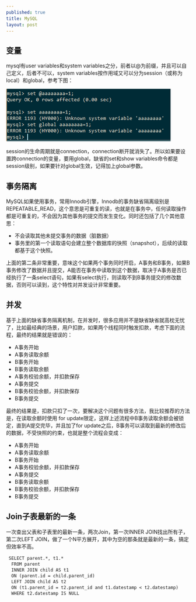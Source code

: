 ```yaml
---
published: true
title: MySQL
layout: post
---
```


## 变量
mysql有user variables和system variables之分，前者以@为前缀，并且可以自己定义，后者不可以，system variables按作用域又可以分为session（或称为local）和global，参考下图：

![](../../public/images/2018-07-01-20-26-54.png)

session的生命周期就是connection，connection断开就消失了。所以如果要设置跨connection的变量，要用global，缺省的set和show variables命令都是session级别，如果要针对global生效，记得加上global参数。

## 事务隔离
MySQL如果使用事务，常用Innodb引擎，Innodb的事务缺省隔离级别是REPEATABLE_READ，这个意思是可重复的读，也就是在事务中，任何读取操作都是可重复的，不会因为其他事务的提交而发生变化。同时还包括了几个其他意思：

* 不会读取其他未提交事务的数据（脏数据）
* 事务里的第一个读取语句会建立整个数据库的快照（snapshot），后续的读取都基于这个快照。

上面的第二条非常重要，意味这个如果两个事务同时开启，A事务和B事务，如果B事务修改了数据并且提交，A能否在事务中读取到这个数据，取决于A事务是否已经执行了一条select语句，如果有select执行，则读取不到B事务提交的修改数据，否则可以读到，这个特性对并发设计非常重要。

## 并发
基于上面的缺省事务隔离机制，在并发时，很多应用并不是缺省缺省就高枕无忧了，比如最经典的场景，用户扣款，如果两个线程同时触发扣款，考虑下面的流程，最终的结果就是错误的：

* A事务开始
* A事务读取余额
* B事务开始
* B事务读取余额
* A事务校验余额，并扣款保存
* A事务提交
* B事务校验余额，并扣款保存
* B事务提交

最终的结果是，扣款只扣了一次，要解决这个问题有很多方法，我比较推荐的方法是，在读取余额时使用 for update限定，这样上述流程中B事务读取余额会被锁定，直到A提交完毕，并且加了for update之后，B事务可以读取到最新的修改后的数据，不受快照的约束，也就是整个流程会变成：

* A事务开始
* A事务读取余额
* B事务开始
* A事务校验余额，并扣款保存
* A事务提交
* B事务读取余额
* B事务校验余额，并扣款保存
* B事务提交

## Join子表最新的一条

一次查出父表和子表里的最新一条，两次Join，第一次INNER JOIN找出所有子，第二次LEFT JOIN，做了一个N平方展开，其中为空的那条就是最新的一条，搞定但效率不高。

```
 SELECT parent.*, t1.*
  FROM parent
  INNER JOIN child AS t1
  ON (parent.id = child.parent_id)
  LEFT JOIN child AS t2
  ON (t1.parent_id = t2.parent_id and t1.datestamp < t2.datestamp)
  WHERE t2.datestamp IS NULL
```    
